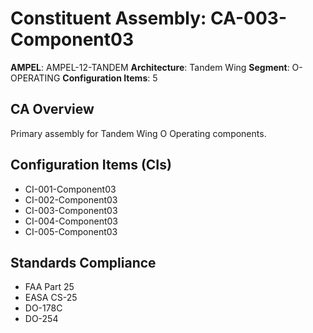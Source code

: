 # Constituent Assembly: CA-003-Component03

**AMPEL**: AMPEL-12-TANDEM
**Architecture**: Tandem Wing
**Segment**: O-OPERATING
**Configuration Items**: 5

## CA Overview
Primary assembly for Tandem Wing O Operating components.

## Configuration Items (CIs)
- CI-001-Component03
- CI-002-Component03
- CI-003-Component03
- CI-004-Component03
- CI-005-Component03

## Standards Compliance
- FAA Part 25
- EASA CS-25
- DO-178C
- DO-254
